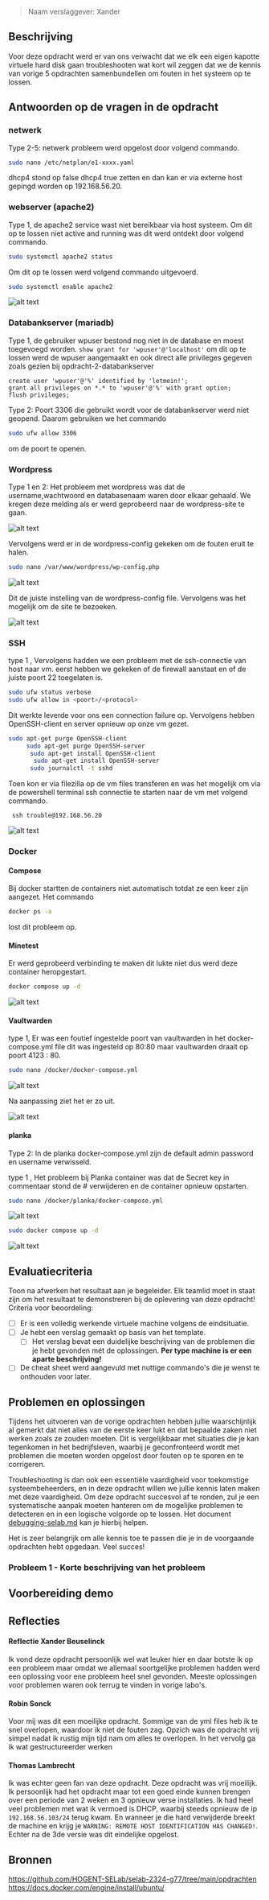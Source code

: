 > Naam verslaggever: Xander

## Beschrijving

Voor deze opdracht werd er van ons verwacht dat we elk een eigen kapotte virtuele hard disk gaan troubleshooten wat kort wil zeggen dat we de kennis van vorige 5 opdrachten samenbundellen om fouten in het systeem op te lossen.

## Antwoorden op de vragen in de opdracht

### netwerk

Type 2-5:
netwerk probleem werd opgelost door volgend commando.

```bash
sudo nano /etc/netplan/e1-xxxx.yaml
```

dhcp4 stond op false dhcp4 true zetten en dan kan er via externe host gepingd worden op 192.168.56.20.

### webserver (apache2)

Type 1,
de apache2 service wast niet bereikbaar via host systeem. Om dit op te lossen niet active and running was dit werd ontdekt door volgend commando.

```bash
sudo systemctl apache2 status
```

Om dit op te lossen werd volgend commando uitgevoerd.

```bash
sudo systemctl enable apache2
```

![alt text](Pastedimage20240429154721.png)

### Databankserver (mariadb)

Type 1,
de gebruiker wpuser bestond nog niet in de database en moest toegevoegd worden.
`show grant for 'wpuser'@'localhost'`
om dit op te lossen werd de wpuser aangemaakt en ook direct alle privileges gegeven zoals gezien bij opdracht-2-databankserver

```mysql>
create user 'wpuser'@'%' identified by 'letmein!';
grant all privileges on *.* to 'wpuser'@'%' with grant option;
flush privileges;
```


Type 2: Poort 3306 die gebruikt wordt voor de databankserver werd niet geopend. Daarom gebruiken we het commando
```bash
sudo ufw allow 3306
```
om de poort te openen.

### Wordpress

Type 1 en 2:
Het probleem met wordpress was dat de username,wachtwoord en databasenaam waren door elkaar gehaald. We kregen deze melding als er werd geprobeerd naar de wordpress-site te gaan.

![alt text](Pastedimage20240429151516.png)

Vervolgens werd er in de wordpress-config gekeken om de fouten eruit te halen.

```bash
sudo nano /var/www/wordpress/wp-config.php
```

![alt text](Pastedimage20240429151218.png)

Dit de juiste instelling van de wordpress-config file.
Vervolgens was het mogelijk om de site te bezoeken.

![alt text](Pastedimage20240429150055.png)

### SSH

type 1 ,
Vervolgens hadden we een probleem met de ssh-connectie van host naar vm. eerst hebben we gekeken of de firewall aanstaat en of de juiste poort 22 toegelaten is.

```bash
sudo ufw status verbose
sudo ufw allow in <poort>/<protocol>
```

Dit werkte leverde voor ons een connection failure op. Vervolgens hebben OpenSSH-client en server opnieuw op onze vm gezet.

```bash
sudo apt-get purge OpenSSH-client
	 sudo apt-get purge OpenSSH-server
	  sudo apt-get install OpenSSH-client
	   sudo apt-get install OpenSSH-server
	  sudo journalctl -t sshd
```

Toen kon er via filezilla op de vm files transferen en was het mogelijk om via de powershell terminal ssh connectie te starten naar de vm met volgend commando.

```shell
 ssh trouble@192.168.56.20
```

![alt text](sshViaFillezilla.png)

### Docker

#### Compose

Bij docker startten de containers niet automatisch totdat ze een keer zijn aangezet. Het commando
```bash
docker ps -a
```
lost dit probleem op. 

#### Minetest

Er werd geprobeerd verbinding te maken dit lukte niet dus werd deze container heropgestart.

```bash
docker compose up -d
```

![alt text](Pastedimage20240429154359.png)

#### Vaultwarden

type 1,
Er was een foutief ingestelde poort van vaultwarden in het docker-compose.yml file dit was ingesteld op 80:80 maar vaultwarden draait op poort 4123 : 80.

```bash
sudo nano /docker/docker-compose.yml
```

![alt text](Pastedimage20240428194634.png)

Na aanpassing ziet het er zo uit.

![alt text](Pastedimage20240428195058.png)

#### planka

Type 2: In de planka docker-compose.yml zijn de default admin password en username verwisseld.

type 1 ,
Het probleem bij Planka container was dat de Secret key in commentaar stond de # verwijderen en de container opnieuw opstarten.

```bash
sudo nano /docker/planka/docker-compose.yml
```

![alt text](Pastedimage20240429160307.png)

```bash
sudo docker compose up -d
```

![alt text](Pastedimage20240429160840.png)

## Evaluatiecriteria

Toon na afwerken het resultaat aan je begeleider. Elk teamlid moet in staat zijn om het resultaat te demonstreren bij de oplevering van deze opdracht! Criteria voor beoordeling:

- [ ] Er is een volledig werkende virtuele machine volgens de eindsituatie.
- [ ] Je hebt een verslag gemaakt op basis van het template.
  - [ ] Het verslag bevat een duidelijke beschrijving van de problemen die je hebt gevonden mét de oplossingen. **Per type machine is er een aparte beschrijving!**
- [ ] De cheat sheet werd aangevuld met nuttige commando's die je wenst te onthouden voor later.

## Problemen en oplossingen

Tijdens het uitvoeren van de vorige opdrachten hebben jullie waarschijnlijk al gemerkt dat niet alles van de eerste keer lukt en dat bepaalde zaken niet werken zoals ze zouden moeten. Dit is vergelijkbaar met situaties die je kan tegenkomen in het bedrijfsleven, waarbij je geconfronteerd wordt met problemen die moeten worden opgelost door fouten op te sporen en te corrigeren.

Troubleshooting is dan ook een essentiële vaardigheid voor toekomstige systeembeheerders, en in deze opdracht willen we jullie kennis laten maken met deze vaardigheid. Om deze opdracht succesvol af te ronden, zul je een systematische aanpak moeten hanteren om de mogelijke problemen te detecteren en in een logische volgorde op te lossen. Het document [debugging-selab.md](https://github.com/HOGENT-SELab/selab-2324-g77/blob/main/cheat-sheets/debugging-selab.md) kan je hierbij helpen.

Het is zeer belangrijk om alle kennis toe te passen die je in de voorgaande opdrachten hebt opgedaan. Veel succes!

### Probleem 1 - Korte beschrijving van het probleem

## Voorbereiding demo

## Reflecties

#### Reflectie Xander Beuselinck

Ik vond deze opdracht persoonlijk wel wat leuker hier en daar botste ik op een probleem maar omdat we allemaal soortgelijke problemen hadden werd een oplossing voor ene probleem heel snel gevonden. Meeste oplossingen voor problemen waren ook terrug te vinden in vorige labo's.

#### Robin Sonck

Voor mij was dit een moeilijke opdracht. Sommige van de yml files heb ik te snel overlopen, waardoor ik niet de fouten zag. Opzich was de opdracht vrij simpel nadat ik rustig mijn tijd nam om alles te overlopen. In het vervolg ga ik wat gestructureerder werken

#### Thomas Lambrecht

Ik was echter geen fan van deze opdracht. Deze opdracht was vrij moeilijk. Ik persoonlijk had het opdracht maar tot een goed einde kunnen brengen over een periode van 2 weken en 3 opnieuw verse installaties.  Ik had heel veel problemen met wat ik vermoed is DHCP, waarbij steeds opnieuw de ip `192.168.56.103/24` terug kwam. En wanneer je die hard verwijderde breekt de machine en krijg je  `WARNING: REMOTE HOST IDENTIFICATION HAS CHANGED!`. Echter na de 3de versie was dit eindelijke opgelost.

## Bronnen

https://github.com/HOGENT-SELab/selab-2324-g77/tree/main/opdrachten
https://docs.docker.com/engine/install/ubuntu/
